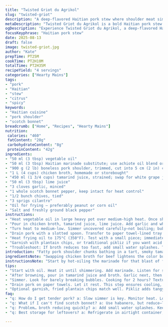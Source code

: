 ```yaml
---
title: "Twisted Griot du Agrikol"
slug: "twisted-griot"
description: "A deep-flavored Haitian pork stew where shoulder meat simmers slow in citrus and bold heat, then crisps up fried. Uses chicken broth and tamarind juice instead of beef and orange. Aromatics bouquet changes to chives and cilantro. Scotch bonnet stays, replaced one herb. A layered, tactile method teaching temperature and texture cues over strict clocks. Ideal for those who know pork needs patience. Crunch from frying seals all those stewed notes. Garnish options expand traditional sides with fried plantain chips."
metaDescription: "Twisted Griot du Agrikol is a bold Haitian pork stew. Aromatic tamarind and scotch bonnet spice meld for a rich, layered dish to savor."
ogDescription: "Experience Twisted Griot du Agrikol, a deep-flavored Haitian pork stew with citrus and heat, simmered for perfect tenderness and crispy finish."
focusKeyphrase: "Haitian pork stew"
date: 2025-08-13
draft: false
image: twisted-griot.jpg
author: "Kate"
prepTime: PT25M
cookTime: PT2H10M
totalTime: PT2H35M
recipeYield: "4 servings"
categories: ["Hearty Mains"]
tags:
- "pork"
- "Haitian"
- "stew"
- "citrus"
- "spicy"
keywords:
- "Haitian cuisine"
- "pork shoulder"
- "scotch bonnet"
breadcrumb: ["Home", "Recipes", "Hearty Mains"]
nutrition: 
 calories: "460"
 fatContent: "28g"
 carbohydrateContent: "8g"
 proteinContent: "42g"
ingredients:
- "50 ml (3 tbsp) vegetable oil"
- "50 ml (3 tbsp) Haitian marinade substitute; use achiote oil blend or your pick"
- "900 g (2 lb) boneless pork shoulder, trimmed, cut into 5 cm (2 in) chunks"
- "1 L (4 cups) chicken broth, homemade or storebought"
- "450 ml (1 3/4 cups) tamarind juice, strained; swap for white grape juice if too tart"
- "50 ml (3 tbsp) lime juice"
- "3 cloves garlic, minced"
- "1 whole scotch bonnet pepper, keep intact for heat control"
- "1/2 bunch chives, tied"
- "3 sprigs cilantro"
- "Oil for frying — preferably peanut or corn oil"
- "Salt and freshly ground black pepper"
instructions:
- "Heat vegetable oil in large heavy pot over medium-high heat. Once shimmering, add marinade substitute. Listen for that immediate sizzle, release of aromatics. Stir quickly to avoid burning. Toss pork chunks in, sear each side, about 30 seconds per batch. Coat well; this seals juices and layers flavor."
- "Pour in chicken broth, tamarind juice, lime juice. Add garlic and whole scotch bonnet pepper—don’t pierce; it’s about slow aromatics infusion. Assemble bouquet garni with chives and cilantro, tie tight. Drop it into pot. Season liberally with salt and black pepper."
- "Turn heat to medium-low. Simmer uncovered carefully—not boiling; bubbles should barely break surface. This gentle simmer preserves pork shape and tenderness. Cook 2 hours or until meat yields easily to a gentle prod but holds structure. Remove bouquet and pepper gently; discard or keep for another use. Skim fat if too greasy."
- "Drain pork with a slotted spoon. Transfer to paper towel-lined tray. Rest 10 minutes; crucial step to cool and firm slightly for frying."
- "Heat frying oil to 175°C (350°F). Test with a small piece; immediate sizzling but no burning. Fry pork quarters batchwise for 3-4 minutes, until golden and crunchy. Drain well on fresh paper towels. Serve hot; crispy outside, tender inside."
- "Garnish with plantain chips, or traditional pikliz if you want acid heat contrast. Beware moisture on fried pork; keep dry or ruin crisp."
- "Troubleshoot: If broth reduces too fast, add small water splashes. Too mushy pork? Lower heat next time. No scotch bonnet? Substitute a few dashes cayenne cautiously."
introduction: "Fatty pork shoulder chunks bathing in a tart, smoky tamarind broth with the wake-up punch of scotch bonnet. Slow simmers that soften meat but keep edges intact. Then the big finish—sizzling fry for that crunch contrast, sealing those deep citrus-spiced juices inside. Not a quick fry and toss stew. Watch the pot, smell the garlic when it hits the broth, and watch the velvet bubbles form—the kind of slow cooking that rewards your attention to texture and timing. Substitutions keep it flexible in your pantry. Avoid the common mistake—overcooked meat that falls apart by patience but not too much heat."
ingredientsNote: "Swapping chicken broth for beef lightens the color but retains umami backbone. Tamarind juice cuts orange sweetness, adds tart complexity. If you can’t find scotch bonnet, pick habanero but adjust quantity—too much heat can scorch flavor. Chives replace poireau and parsley for a fresh herbal brightness, with cilantro adding citrusy lift. Less oil in marinade blends better for searing without burning. Fry in peanut or maize oil for higher smoke point and neutral flavor—corn oil works if peanut isn’t on hand. Salt and pepper go in late but always taste before frying. Keep herbs bundled tightly to avoid leaf bits in broth."
instructionsNote: "Start by hot-oiling the marinade for that blast of flavor release. Searing pork in batches avoids crowding trap—less steaming, more browning. Add liquids after browning to lift fond flavors. Slow simmer low so pork fibers relax but don’t shred; the traditional pot boil ruins texture, turning chunks to mush. Timing isn’t rigid—texture is your guide. Test by pressing pork with spoon; it should feel tender but not falling apart. Rest after draining to dry surface and cool muscle fibers for better crust. Use a thermometer or test oil temp to keep deep-fry steady; too hot burns crust before inside heats. Small batches prevent temp drop. Use paper towel layers for draining to keep crisp pockets dry. If sauce is too thin, reduce separately for a glaze instead of adding before frying."
tips:
- "Start with oil. Heat it until shimmering. Add marinade. Listen for sizzle, that’s flavor. Quick stir, avoid burning bits. Add pork in batches, don’t crowd. Sear well. Keep juices locked."
- "After browning, pour in tamarind juice and broth. Garlic next, then scotch bonnet whole. Don’t pierce. Bouquet garni adds aroma. Season well before simmering. Medium-low heat crucial."
- "Simmer. Look for barely breaking bubbles. Cooking for 2 hours? Texture is key. Should feel tender when prodded, but not mush. Remove pepper gently, keep herbs contained."
- "Drain pork on paper towels. Let it rest. This step ensures cooling, makes it firmer for frying. Oil should be hot, 175°C. Fry until golden but test temp for best results."
- "Optional garnish, fried plantain chips match well. Pikliz adds tangy kick. Keep fried pork dry; moisture ruins crispy texture. If it’s soggy, next time adjust frying times."
faq:
- "q: How do I get tender pork? a: Slow simmer is key. Monitor heat. Low means juicy results. High might turn it mush. Don't rush. Patience matters."
- "q: What if I can't find scotch bonnet? a: Use habanero, but reduce—less heat if needed. Too much can cover flavors; adjust sensibly. Balance spiciness."
- "q: Problem… broth reducing quickly? a: Add small water splashes. Keep texture consistent. If evaporates too soon; adjust heat next time for better control."
- "q: Best storage for leftovers? a: Refrigerate in airtight container, up to 3 days. For longer, freeze portions. Crisp again in oven when reheating. Avoid microwaving."

---
```

